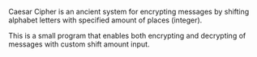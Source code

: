 Caesar Cipher is an ancient system for encrypting messages by shifting alphabet letters with specified amount of places (integer).

This is a small program that enables both encrypting and decrypting of messages with custom shift amount input.
